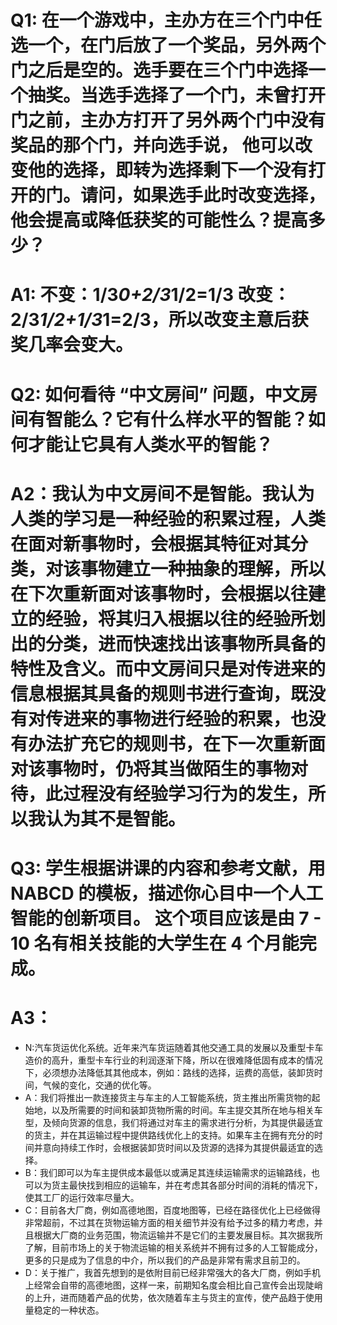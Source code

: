 # Q1: 在一个游戏中，主办方在三个门中任选一个，在门后放了一个奖品，另外两个门之后是空的。选手要在三个门中选择一个抽奖。当选手选择了一个门，未曾打开门之前，主办方打开了另外两个门中没有奖品的那个门，并向选手说， 他可以改变他的选择，即转为选择剩下一个没有打开的门。请问，如果选手此时改变选择， 他会提高或降低获奖的可能性么？提高多少？  
# A1: 不变：1/3*0+2/3*1/2=1/3  改变：2/3*1/2+1/3*1=2/3，所以改变主意后获奖几率会变大。
####
# Q2: 如何看待 “中文房间” 问题，中文房间有智能么？它有什么样水平的智能？如何才能让它具有人类水平的智能？
# A2：我认为中文房间不是智能。我认为人类的学习是一种经验的积累过程，人类在面对新事物时，会根据其特征对其分类，对该事物建立一种抽象的理解，所以在下次重新面对该事物时，会根据以往建立的经验，将其归入根据以往的经验所划出的分类，进而快速找出该事物所具备的特性及含义。而中文房间只是对传进来的信息根据其具备的规则书进行查询，既没有对传进来的事物进行经验的积累，也没有办法扩充它的规则书，在下一次重新面对该事物时，仍将其当做陌生的事物对待，此过程没有经验学习行为的发生，所以我认为其不是智能。
####
# Q3: 学生根据讲课的内容和参考文献，用 NABCD 的模板，描述你心目中一个人工智能的创新项目。 这个项目应该是由 7 - 10 名有相关技能的大学生在 4 个月能完成。
# A3： 
  * N:汽车货运优化系统。近年来汽车货运随着其他交通工具的发展以及重型卡车造价的高升，重型卡车行业的利润逐渐下降，所以在很难降低固有成本的情况下，必须想办法降低其其他成本，例如：路线的选择，运费的高低，装卸货时间，气候的变化，交通的优化等。
  * A：我们将推出一款连接货主与车主的人工智能系统，货主推出所需货物的起始地，以及所需要的时间和装卸货物所需的时间。车主提交其所在地与相关车型，及倾向货源的信息，我们将通过对车主的需求进行分析，为其提供最适宜的货主，并在其运输过程中提供路线优化上的支持。如果车主在拥有充分的时间并意向持续工作时，会根据装卸货时间以及货源的选择为其提供最适宜的选择。
  * B：我们即可以为车主提供成本最低以或满足其连续运输需求的运输路线，也可以为货主最快找到相应的运输车，并在考虑其各部分时间的消耗的情况下，使其工厂的运行效率尽量大。
  * C：目前各大厂商，例如高德地图，百度地图等，已经在路径优化上已经做得非常超前，不过其在货物运输方面的相关细节并没有给予过多的精力考虑，并且根据大厂商的业务范围，物流运输并不是它们的主要发展目标。其次据我所了解，目前市场上的关于物流运输的相关系统并不拥有过多的人工智能成分，更多的只是成为了信息的中介，所以我们的产品是非常有需求且前卫的。
  * D：关于推广，我首先想到的是依附目前已经非常强大的各大厂商，例如手机上经常会自带的高德地图，这样一来，前期知名度会相比自己宣传会出现陡峭的上升，进而随着产品的优势，依次随着车主与货主的宣传，使产品趋于使用量稳定的一种状态。
